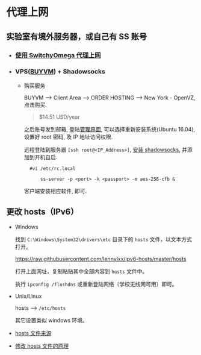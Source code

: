 # 代理上网

## 实验室有境外服务器，或自己有 SS 账号

- ### [使用 SwitchyOmega 代理上网](https://github.com/FelisCatus/SwitchyOmega/releases)

- ### VPS([BUYVM](https://buyvm.net/)) + Shadowsocks

    + 购买服务

        BUYVM --> Client Area --> ORDER HOSTING --> New York - OpenVZ, 点击购买.

        > $14.51 USD/year

        之后账号发到邮箱, 登陆[管理界面](https://manage.buyvm.net/), 可以选择重新安装系统(Ubuntu 16.04), 设置好 root 密码, 及 IP 地址访问权限.

        远程登陆到服务器 `[ssh root@<IP_Address>]`, [安装 shadowsocks](https://www.linuxbabe.com/ubuntu/shadowsocks-libev-proxy-server-ubuntu-16-04-17-10), 并添加到开机自启.

            #vi /etc/rc.local

                ss-server -p <port> -k <passport> -m aes-256-cfb &

        客户端安装相应软件, 即可.


## 更改 hosts（IPv6）

- Windows

    找到 `C:\Windows\System32\drivers\etc` 目录下的 `hosts` 文件，以文本方式打开。

    https://raw.githubusercontent.com/lennylxx/ipv6-hosts/master/hosts

    打开上面网址，复制粘贴其中全部内容到 `hosts` 文件中。

    执行 `ipconfig /flushdns` 或重新登陆网络（学校无线网可用）即可。

- Unix/Linux

    hosts --> `/etc/hosts`

    其它设置类似 windows 环境。

- [hosts 文件来源](https://github.com/lennylxx/ipv6-hosts)

- [修改 hosts 文件的原理](https://www.zhihu.com/question/19782572)
